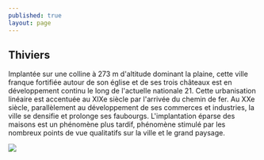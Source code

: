 ```yaml
---
published: true
layout: page
---
```

## Thiviers

Implantée sur une colline à 273 m d'altitude dominant la plaine, cette ville franque fortifiée autour de son église et de ses trois châteaux est en développement continu le long de l'actuelle nationale 21. Cette urbanisation linéaire est accentuée au XIXe siècle par l'arrivée du chemin de fer. Au XXe siècle, parallèlement au développement de ses commerces et industries, la ville se densifie et prolonge ses faubourgs. L'implantation éparse des maisons est un phénomène plus tardif, phénomène stimulé par les nombreux points de vue qualitatifs sur la ville et le grand paysage.

![]({{site.baseurl}}/data/images/3/histoire/03_HISTOIRE_POPB3.jpg)